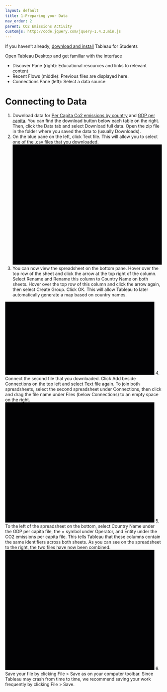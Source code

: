 ```yaml
---
layout: default
title: 1-Preparing your Data
nav_order: 2
parent: CO2 Emissions Activity
customjs: http://code.jquery.com/jquery-1.4.2.min.js
---
```


If you haven’t already, [download and install](https://www.tableau.com/academic/students) Tableau for Students

Open Tableau Desktop and get familiar with the interface
- Discover Pane (right): Educational resources and links to relevant content
- Recent Flows (middle): Previous files are displayed here.
- Connections Pane (left): Select a data source

# Connecting to Data
1. Download data for [Per Capita Co2 emissions by country](https://ourworldindata.org/grapher/co-emissions-per-capita?tab=table) and [GDP per capita](https://ourworldindata.org/grapher/gdp-per-capita-worldbank?tab=table). You can find the download button below each table on the right. Then, click the Data tab and select Download full data. Open the zip file in the folder where you saved the data to (usually Downloads).
2. On the blue pane on the left, click Text file. This will allow you to select one of the .csv files that you downloaded.
    <img src="images\Tableau1-2.gif" alt="bottom toolbar" style="width:480px;">
3. You can now view the spreadsheet on the bottom pane. Hover over the top row of the sheet and click the arrow at the top right of the column. Select Rename and Rename this column to Country Name on both sheets. Hover over the top row of this column and click the arrow again, then select Create Group. Click OK. This will allow Tableau to later automatically generate a map based on country names.
  <img src="images\Tableau1-3.gif" alt="bottom toolbar" style="width:480px;">
4. Connect the second file that you downloaded. Click Add beside Connections on the top left and select Text file again. To join both spreadsheets, select the second spreadsheet under Connections, then click and drag the file name under Files (below Connections) to an empty space on the right. 
  <img src="images\Tableau1-4.gif" alt="bottom toolbar" style="width:480px;">
5. To the left of the spreadsheet on the bottom, select Country Name under the GDP per capita file, the = symbol under Operator, and Entity under the CO2 emissions per capita file. This tells Tableau that these columns contain the same identifiers across both sheets. As you can see on the spreadsheet to the right, the two files have now been combined.
  <img src="images\Tableau1-5.gif" alt="bottom toolbar" style="width:480px;">
6. Save your file by clicking File > Save as on your computer toolbar. Since Tableau may crash from time to time, we recommend saving your work frequently by clicking File > Save.
